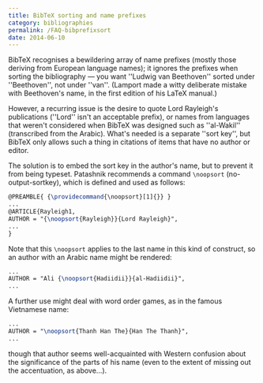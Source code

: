 ```yaml
---
title: BibTeX sorting and name prefixes
category: bibliographies
permalink: /FAQ-bibprefixsort
date: 2014-06-10
---
```


BibTeX recognises a bewildering array of name prefixes (mostly
those deriving from European language names); it ignores the prefixes
when sorting the bibliography&nbsp;&mdash; you want ''Ludwig van Beethoven''
sorted under ''Beethoven'', not under ''van''.  (Lamport made a witty
deliberate mistake with Beethoven's name, in the first edition of his
LaTeX manual.)

However, a recurring issue is the desire to quote Lord Rayleigh's
publications (''Lord'' isn't an acceptable prefix), or names from
languages that weren't considered when BibTeX was designed such as
''al-Wakil'' (transcribed from the Arabic).  What's needed is a
separate ''sort key'', but BibTeX only allows such a thing in
citations of items that have no author or editor.

The solution is to embed the sort key in the author's name, but to
prevent it from being typeset.  Patashnik recommends a command
`\noopsort` (no-output-sortkey), which is defined and used as
follows:
```latex
@PREAMBLE{ {\providecommand{\noopsort}[1]{}} }
...
@ARTICLE{Rayleigh1,
AUTHOR = "{\noopsort{Rayleigh}}{Lord Rayleigh}",
...
}
```
Note that this `\noopsort` applies to the last name in this kind of
construct, so an author with an Arabic name might be rendered:
```latex
...
AUTHOR = "Ali {\noopsort{Hadiidii}}{al-Hadiidii}",
...
```
A further use might deal with word order games, as in the famous
Vietnamese name:
```latex
...
AUTHOR = "\noopsort{Thanh Han The}{Han The Thanh}",
...
```
though that author seems well-acquainted with Western confusion about
the significance of the parts of his name (even to the extent of
missing out the accentuation, as above&hellip;).

